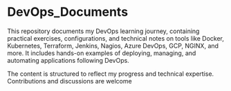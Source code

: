 # DevOps_Documents
This repository documents my DevOps learning journey, containing practical exercises, configurations, and technical notes on tools like Docker, Kubernetes, Terraform, Jenkins, Nagios, Azure DevOps, GCP, NGINX, and more. It includes hands-on examples of deploying, managing, and automating applications following DevOps.

The content is structured to reflect my progress and technical expertise. Contributions and discussions are welcome
